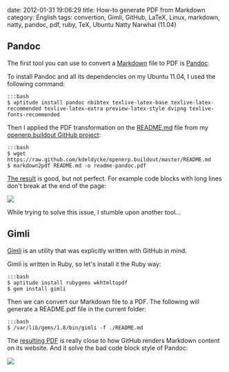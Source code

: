 date: 2012-01-31 19:06:29
title: How-to generate PDF from Markdown
category: English
tags: convertion, Gimli, GitHub, LaTeX, Linux, markdown, natty, pandoc, pdf, ruby, TeX, Ubuntu Natty Narwhal (11.04)

## Pandoc

The first tool you can use to convert a [Markdown](http://en.wikipedia.org/wiki/Markdown) file to PDF is [Pandoc](http://johnmacfarlane.net/pandoc/).

To install Pandoc and all its dependencies on my Ubuntu 11.04, I used the following command:

    :::bash
    $ aptitude install pandoc nbibtex texlive-latex-base texlive-latex-recommended texlive-latex-extra preview-latex-style dvipng texlive-fonts-recommended

Then I applied the PDF transformation on the [README.md](https://github.com/kdeldycke/openerp.buildout/blob/master/README.md) file from my [openerp.buildout GitHub project](https://github.com/kdeldycke/openerp.buildout):

    :::bash
    $ wget https://raw.github.com/kdeldycke/openerp.buildout/master/README.md
    $ markdown2pdf README.md -o readme-pandoc.pdf

[The result](/static/uploads/2012/01/readme-pandoc.pdf) is good, but not perfect. For example code blocks with long lines don't break at the end of the page:

![](/static/uploads/2012/01/pandoc-non-wraping-code-blocks.png)

While trying to solve this issue, I stumble upon another tool...

## Gimli

[Gimli](https://github.com/walle/gimli) is an utility that was explicitly written with GitHub in mind.

Gimli is written in Ruby, so let's install it the Ruby way:

    :::bash
    $ aptitude install rubygems wkhtmltopdf
    $ gem install gimli

Then we can convert our Markdown file to a PDF. The following will generate a README.pdf file in the current folder:

    :::bash
    $ /var/lib/gems/1.8/bin/gimli -f ./README.md

The [resulting PDF](/static/uploads/2012/01/readme-gimli.pdf) is really close to how GitHub renders Markdown content on its website. And it solve the bad code block style of Pandoc:

![](/static/uploads/2012/01/gimli-wraping-code-blocks.png)

